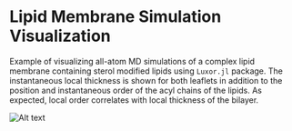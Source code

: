 # Lipid Membrane Simulation Visualization

Example of visualizing all-atom MD simulations of a complex lipid membrane containing sterol modified lipids using `Luxor.jl` package.
The instantaneous local thickness is shown for both leaflets in addition to the position and instantaneous order of the acyl chains of the lipids.
As expected, local order correlates with local thickness of the bilayer.

![Alt text](/relative/path/to/img.jpg?raw=true "Optional Title")
